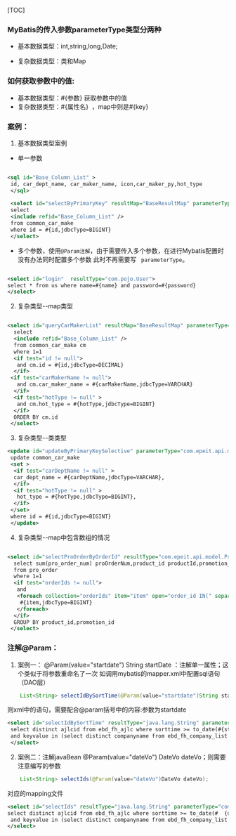 [TOC]
### MyBatis的传入参数parameterType类型分两种

* 基本数据类型：int,string,long,Date;

* 复杂数据类型：类和Map

###  如何获取参数中的值:

* 基本数据类型：#{参数} 获取参数中的值  
* 复杂数据类型：#{属性名}  ，map中则是#{key}


### 案例：

1. 基本数据类型案例
* 单一参数
```xml

<sql id="Base_Column_List" > 
 id, car_dept_name, car_maker_name, icon,car_maker_py,hot_type 
 </sql> 
 
 <select id="selectByPrimaryKey" resultMap="BaseResultMap" parameterType="java.lang.Long" > 
 select 
 <include refid="Base_Column_List" /> 
 from common_car_make 
 where id = #{id,jdbcType=BIGINT} 
 </select>
```
* 多个参数，使用`@Param注解`，由于需要传入多个参数，在进行Mybatis配置时没有办法同时配置多个参数
此时不再需要写 ` parameterType`。
```xml

<select id="login"  resultType="com.pojo.User"> 
select * from us where name=#{name} and password=#{password} 
</select>
```



2. 复杂类型--map类型
```xml

<select id="queryCarMakerList" resultMap="BaseResultMap" parameterType="java.util.Map"> 
  select 
  <include refid="Base_Column_List" /> 
  from common_car_make cm 
  where 1=1 
  <if test="id != null"> 
   and cm.id = #{id,jdbcType=DECIMAL} 
  </if> 
 <if test="carMakerName != null"> 
   and cm.car_maker_name = #{carMakerName,jdbcType=VARCHAR} 
  </if> 
  <if test="hotType != null" > 
   and cm.hot_type = #{hotType,jdbcType=BIGINT} 
  </if> 
  ORDER BY cm.id 
 </select> 
```

3. 复杂类型--类类型
```xml
<update id="updateByPrimaryKeySelective" parameterType="com.epeit.api.model.CommonCarMake" > 
 update common_car_make 
 <set > 
  <if test="carDeptName != null" > 
  car_dept_name = #{carDeptName,jdbcType=VARCHAR}, 
  </if> 
  <if test="hotType != null" > 
   hot_type = #{hotType,jdbcType=BIGINT}, 
  </if> 
 </set> 
 where id = #{id,jdbcType=BIGINT} 
 </update> 
```

4. 复杂类型--map中包含数组的情况

```xml

<select id="selectProOrderByOrderId" resultType="com.epeit.api.model.ProOrder" parameterType="java.util.HashMap" > 
  select sum(pro_order_num) proOrderNum,product_id productId,promotion_id promotionId 
  from pro_order 
  where 1=1 
  <if test="orderIds != null"> 
   and 
   <foreach collection="orderIds" item="item" open="order_id IN(" separator="," close=")"> 
    #{item,jdbcType=BIGINT} 
   </foreach> 
  </if> 
  GROUP BY product_id,promotion_id 
 </select> 
```


### 注解@Param：
1. 案例一：
    @Param(value="startdate") String startDate ：注解单一属性；这个类似于将参数重命名了一次
如调用mybatis的mapper.xml中配置sql语句（DAO层）
```java
    List<String> selectIdBySortTime(@Param(value="startdate")String startDate); 
```
则xml中的语句，需要配合@param括号中的内容:参数为startdate
```xml
<select id="selectIdBySortTime" resultType="java.lang.String" parameterType="java.lang.String"> 
 select distinct ajlcid from ebd_fh_ajlc where sorttime >= to_date(#{startdate,jdbcType=VARCHAR},'YYYY-MM-DD') and created_date=updated_date 
 and keyvalue in (select distinct companyname from ebd_fh_company_list where isupdate='0') 
 </select> 
```
2. 案例二：注解javaBean
    @Param(value="dateVo") DateVo dateVo；则需要注意编写的参数
```java
    List<String> selectIds(@Param(value="dateVo")DateVo dateVo); 
```

对应的mapping文件

```xml
<select id="selectIds" resultType="java.lang.String" parameterType="com.api.entity.DateVo"> 
select distinct ajlcid from ebd_fh_ajlc where sorttime >= to_date(#  {dateVo.startDate,jdbcType=VARCHAR},'YYYY-MM-DD') and created_date=updated_date 
 and keyvalue in (select distinct companyname from ebd_fh_company_list where isupdate='0') 
</select> 
```


